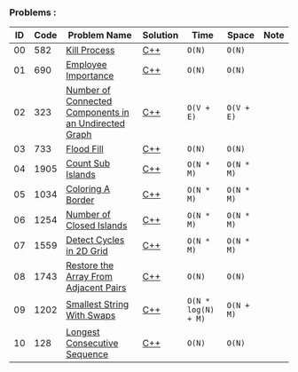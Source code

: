 ### **Problems :**

  |ID|  Code  | Problem Name    |  Solution       |  Time           | Space           | Note          | 
|---|----|---------------- | --------------- | --------------- | --------------- | ------------- |
|00|582|[Kill Process](https://leetcode.com/problems/kill-process/)|[C++](https://github.com/Ali-Elshorpagi/algorithms/blob/main/DFS/LeetCode_582.cpp)|`O(N)`|`O(N)`||
|01|690|[Employee Importance](https://leetcode.com/problems/employee-importance/)|[C++](https://github.com/Ali-Elshorpagi/algorithms/blob/main/DFS/LeetCode_690.cpp)|`O(N)`|`O(N)`||
|02|323|[Number of Connected Components in an Undirected Graph](https://leetcode.com/problems/number-of-connected-components-in-an-undirected-graph/)|[C++](https://github.com/Ali-Elshorpagi/algorithms/blob/main/DFS/LeetCode_323.cpp)|`O(V + E)`|`O(V + E)`||
|03|733|[Flood Fill](https://leetcode.com/problems/flood-fill/)|[C++](https://github.com/Ali-Elshorpagi/algorithms/blob/main/DFS/LeetCode_733_v2.cpp)|`O(N)`|`O(N)`||
|04|1905|[Count Sub Islands](https://leetcode.com/problems/count-sub-islands/)|[C++](https://github.com/Ali-Elshorpagi/algorithms/blob/main/DFS/LeetCode_1905.cpp)|`O(N * M)`|`O(N * M)`||
|05|1034|[Coloring A Border](https://leetcode.com/problems/coloring-a-border/)|[C++](https://github.com/Ali-Elshorpagi/algorithms/blob/main/DFS/LeetCode_1034.cpp)|`O(N * M)`|`O(N * M)`||
|06|1254|[Number of Closed Islands](https://leetcode.com/problems/number-of-closed-islands/)|[C++](https://github.com/Ali-Elshorpagi/algorithms/blob/main/DFS/LeetCode_1254.cpp)|`O(N * M)`|`O(N * M)`||
|07|1559|[Detect Cycles in 2D Grid](https://leetcode.com/problems/detect-cycles-in-2d-grid/)|[C++](https://github.com/Ali-Elshorpagi/algorithms/blob/main/DFS/LeetCode_1559.cpp)|`O(N * M)`|`O(N * M)`||
|08|1743|[Restore the Array From Adjacent Pairs](https://leetcode.com/problems/restore-the-array-from-adjacent-pairs/)|[C++](https://github.com/Ali-Elshorpagi/algorithms/blob/main/DFS/LeetCode_1743.cpp)|`O(N)`|`O(N)`||
|09|1202|[Smallest String With Swaps](https://leetcode.com/problems/smallest-string-with-swaps/)|[C++](https://github.com/Ali-Elshorpagi/algorithms/blob/main/DFS/LeetCode_1202.cpp)|`O(N * log(N) + M)`|`O(N + M)`||
|10|128|[Longest Consecutive Sequence](https://leetcode.com/problems/longest-consecutive-sequence/)|[C++](https://github.com/Ali-Elshorpagi/algorithms/blob/main/DFS/LeetCode_128_v2.cpp)|`O(N)`|`O(N)`||